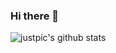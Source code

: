 ### Hi there 👋
![justpic's github stats](https://github-readme-stats.vercel.app/api?username=justpic&show_icons=true&count_private=true&hide=prs&theme=default_repocard)
<!--
**justpic/justpic** is a ✨ _special_ ✨ repository because its `README.md` (this file) appears on your GitHub profile.

Here are some ideas to get you started:

- 🔭 I’m currently working on ...
- 🌱 I’m currently learning ...
- 👯 I’m looking to collaborate on ...
- 🤔 I’m looking for help with ...
- 💬 Ask me about ...
- 📫 How to reach me: ...
- 😄 Pronouns: ...
- ⚡ Fun fact: ...
-->

